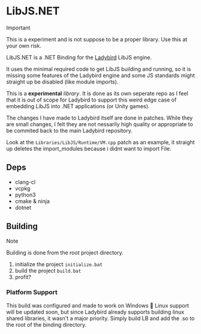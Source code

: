 # LibJS.NET

> [!IMPORTANT]  
> This is a experiment and is not suppose to be a proper library. Use this at your own risk.

LibJS.NET is a .NET Binding for the [Ladybird](https://github.com/LadybirdBrowser/ladybird) LibJS engine.

It uses the minimal required code to get LibJS building and running, so it is missing some features of the Ladybird engine and some JS standards might straight up be disabled (like module imports).

This is a **experimental** _library_. It is done as its own seperate repo as I feel that it is out of scope for Ladybird to support this weird edge case of embedding LibJS into .NET applications (or Unity games).

The changes I have made to Ladybird itself are done in patches. While they are small changes, I felt they are not nessarily high quality or appropriate to be commited back to the main Ladybird repository. 

Look at the `Libraries/LibJS/Runtime/VM.cpp` patch as an example, it straight up deletes the import_modules because i didnt want to import File.

## Deps
- clang-cl
- vcpkg
- python3
- cmake & ninja
- dotnet

## Building
> [!NOTE]  
> Building is done from the root project directory.

1. initialize the project `initialize.bat`
2. build the project `build.bat`
3. profit?

### Platform Support
This build was configured and made to work on Windows 🎉 
Linux support will be updated soon, but since Ladybird already supports building linux shared libraries, it wasn't a major priority. Simply build LB and add the .so to the root of the binding directory.

